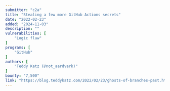 ```yaml
---
submitter: "c2a"
title: "Stealing a few more GitHub Actions secrets"
date: "2022-02-23"
added: "2024-11-03"
description: ""
vulnerabilities: [
    "Logic flaw"
]
programs: [
    "GitHub"
]
authors: [
    "Teddy Katz (@not_aardvark)"
]
bounty: "7,500"
link: "https://blog.teddykatz.com/2022/02/23/ghosts-of-branches-past.html"
---
```




